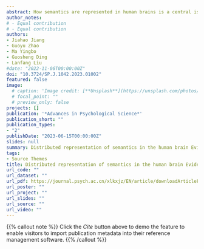 ```yaml
---
abstract: How semantics are represented in human brains is a central issue in cognitive neuroscience. Previous studies typically detect semantic information by manipulating the properties of stimuli or task demands, or by asking a group of participants to judge the stimuli according to several given dimensions or features. Despite having brought valuable insights into the neurobiology of language, these approaches have some limitations. First, the experimental approach may only provide a coarse depiction of semantic properties, while human judgment is time-consuming and the results may vary substantially across subjects. Second, the conventional approach has difficulty quantifying the effect of context on word meaning. Third, the conventional approach is unable to extract the topic information of discourses, the semantic relations between the different parts of a discourse, or the semantic distance between discourses. The recently-developed natural language processing (NLP) techniques provide a useful tool that may overcome the above-mentioned limitations. Grounded on the distributional hypothesis of semantics, NLP models represent meanings of words, sentences, or documents in the form of computable vectors, which can be derived from word-word or word-document co-occurrence relationships, and neural networks trained on language tasks. Recent studies have applied NLP techniques to model the semantics of stimuli and mapped the semantic vectors onto brain activities through representational similarity analyses or linear regression. Those studies have mainly examined how the brain (i) represents word semantics; (ii) integrates context information and represents sentence-level meanings; and (iii) represents the topic information and the semantic structure of discourses. Besides, a few studies have applied NLP to untangle sentences’ syntactic and semantic information and looked for their respective neural representations. A consistent finding across those studies is that, the representation of semantic information of words, sentences and discourses, as well as the syntactic information, seems to recruit a widely distributed network covering the frontal, temporal, parietal and occipital cortices. This observation is in contrast to the results from conventional imaging studies and lesions studies which typically report localized neural correlates for language processing. One possible explanation for this discrepancy is that NLP language models trained on large-scale text corpus may have captured multiple aspects of semantic information, while the conventional experimental approach may selectively activate a (or several) specific aspects of semantics and therefore only a small part of the brain can be detected. Though NLP techniques provide a powerful tool to quantify semantic information, they still face some limitations when being applied to investigate semantic representations in the brain. Firstly, embeddings from NLP models (especially those from a deep neural network) are uninterpretable. Secondly, models differ from each other in training material, network architecture, amount of parameters, training tasks and so on, which may lead to potential discrepancies among research results. Finally, model training procedures differ from how humans learn language and semantics, and the inner computational and processing mechanism may also be fundamentally different between NLP models and the human brain. Therefore, researchers need to select a proper model based on research questions, test the validity of models with experimental designs, and interpret results carefully. In the future, it is promising to (i) adopt more informational semantic representation methods such as knowledge-graph and multimodal models; (ii) apply NLP models to assess the language ability of patients; (iii) improve the interpretability and performance of models taking advantages of cognitive neuroscience findings about how human process language.
author_notes:
# - Equal contribution
# - Equal contribution
authors:
- Jiahao Jiang
- Guoyu Zhao
- Ma Yingbo
- Guosheng Ding
- Lanfang Liu
#date: "2022-11-06T00:00:00Z"
doi: "10.3724/SP.J.1042.2023.01002"
featured: false
image:
  # caption: 'Image credit: [**Unsplash**](https://unsplash.com/photos/jdD8gXaTZsc)'
  # focal_point: ""
  # preview_only: false
projects: []
publication: '*Advances in Psychological Science*'
publication_short: ""
publication_types:
- "2"
publishDate: "2023-06-15T00:00:00Z"
slides: null
summary: Distributed representation of semantics in the human brain Evidence from studies using natural language processing techniques.
tags:
- Source Themes
title: Distributed representation of semantics in the human brain Evidence from studies using natural language processing techniques.
url_code: ""
url_dataset: ""
url_pdf: https://journal.psych.ac.cn/xlkxjz/EN/article/downloadArticleFile.do?attachType=PDF&id=6624
url_poster: ""
url_project: ""
url_slides: ""
url_source: ""
url_video: ""
---
```


{{% callout note %}}
Click the _Cite_ button above to demo the feature to enable visitors to import publication metadata into their reference management software.
{{% /callout %}}
